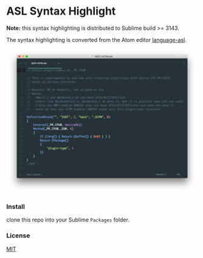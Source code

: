 # ASL Syntax Highlight

**Note:** this syntax highlighting is distributed to Sublime build >= 3143.

The syntax highlighting is converted from the Atom editor [language-asl](https://github.com/sebadur/language-asl).

![screenshot](screenshot.png)

### Install

clone this repo into your Sublime `Packages` folder.

### License

[MIT](http://opensource.org/licenses/MIT)

